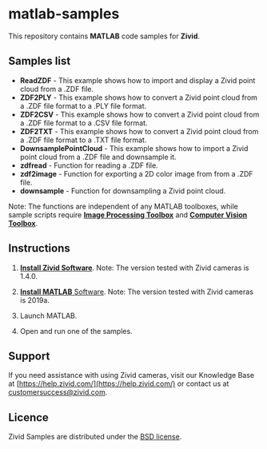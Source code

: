 # matlab-samples

This repository contains **MATLAB** code samples for **Zivid**.

## Samples list

- **ReadZDF** - This example shows how to import and display a Zivid point cloud from a .ZDF file.
- **ZDF2PLY** - This example shows how to convert a Zivid point cloud from a .ZDF file format to a .PLY file format.
- **ZDF2CSV** - This example shows how to convert a Zivid point cloud from a .ZDF file format to a .CSV file format.
- **ZDF2TXT** - This example shows how to convert a Zivid point cloud from a .ZDF file format to a .TXT file format.
- **DownsamplePointCloud** - This example shows how to import a Zivid point cloud from a .ZDF file and downsample it.
- **zdfread** - Function for reading a .ZDF file.
- **zdf2image** - Function for exporting a 2D color image from from a .ZDF file.
- **downsample** - Function for downsampling a Zivid point cloud.

Note: The functions are independent of any MATLAB toolboxes, while sample scripts require [**Image Processing Toolbox**](https://se.mathworks.com/products/image.html) and [**Computer Vision Toolbox**](https://se.mathworks.com/products/computer-vision.html).

## Instructions

1. [**Install Zivid Software**](https://www.zivid.com/downloads).
Note: The version tested with Zivid cameras is 1.4.0.

2. [**Install MATLAB** Software](https://se.mathworks.com/products/matlab.html).
Note: The version tested with Zivid cameras is 2019a.

3. Launch MATLAB.

4. Open and run one of the samples.

## Support
If you need assistance with using Zivid cameras, visit our Knowledge Base at [https://help.zivid.com/](https://help.zivid.com/) or contact us at [customersuccess@zivid.com](mailto:customersuccess@zivid.com).

## Licence
Zivid Samples are distributed under the [BSD license](LICENSE).
